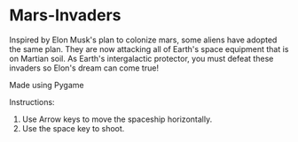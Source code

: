 # Mars-Invaders
Inspired by Elon Musk's plan to colonize mars, some aliens have adopted the same plan. They are now attacking all of Earth's space equipment that is on Martian soil. As Earth's intergalactic protector, you must defeat these invaders so Elon's dream can come true!

Made using Pygame

Instructions:
1. Use Arrow keys to move the spaceship horizontally.
2. Use the space key to shoot.


